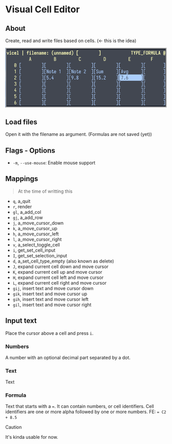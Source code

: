 # Visual Cell Editor

## About

Create, read and write files based on cells. (<- this is the idea)

![image](./image.png)

## Load files

Open it with the filename as argument. (Formulas are not saved (yet))

## Flags - Options
- `-m`, `--use-mouse`: Enable mouse support


## Mappings

> At the time of writting this

- `q`, a_quit
- `r`, render
- `gl`, a_add_col
- `gj`, a_add_row
- `j`, a_move_cursor_down
- `k`, a_move_cursor_up
- `h`, a_move_cursor_left
- `l`, a_move_cursor_right
- `v`, a_select_toggle_cell
- `i`, get_set_cell_input
- `I`, get_set_selection_input
- `d`, a_set_cell_type_empty (also known as delete)
- `J`, expand current cell down and move cursor
- `K`, expand current cell up and move cursor
- `H`, expand current cell left and move cursor
- `L`, expand current cell right and move cursor
- `gij`, insert text and move cursor down
- `gik`, insert text and move cursor up
- `gih`, insert text and move cursor left
- `gil`, insert text and move cursor right

## Input text
Place the cursor above a cell and press `i`.

### Numbers
A number with an optional decimal part separated by a dot.

### Text
Text

### Formula
Text that starts with a `=`. It can contain numbers, or cell identifiers. Cell 
identifiers are one or more alpha followed by one or more numbers. FE: `= C2 + 8.5`

> [!CAUTION]
> It's kinda usable for now. 
